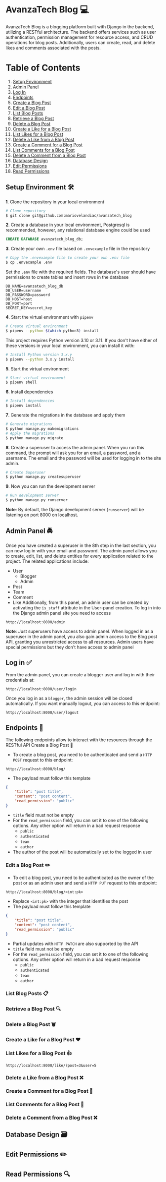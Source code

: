 # AvanzaTech Blog 💻️
AvanzaTech Blog is a blogging platform built with Django in the backend, utilizing a RESTful architecture. The backend offers services such as user authentication, permission management for resource access, and CRUD operations for blog posts. Additionally, users can create, read, and delete likes and comments associated with the posts.
# Table of Contents
1. [Setup Environment](#setup-environment-🛠️)
2. [Admin Panel](#admin-panel-🚔)
3. [Log In](#log-in-✅)
4. [Endpoints](#endpoints-🚪)
5. [Create a Blog Post](#create-a-blog-post-📝)
6. [Edit a Blog Post](#edit-a-blog-post-✏️)
7. [List Blog Posts](#list-blog-posts-📋)
8. [Retrieve a Blog Post](#retrieve-a-blog-post-🔍)
9. [Delete a Blog Post](#delete-a-blog-post-🗑️)
10. [Create a Like for a Blog Post](#create-a-like-for-a-blog-post-❤️)
11. [List Likes for a Blog Post](#list-like)
12. [Delete a Like from a Blog Post](#delete-a-like-from-a-blog-post-❌)
13. [Create a Comment for a Blog Post](#create-a-comment-for-a-blog-post-💬)
14. [List Comments for a Blog Post](#list-comments-for-a-blog-post-💬)
15. [Delete a Comment from a Blog Post](#delete-a-comment-from-a-blog-post-❌)
16. [Database Design](#database-design-🗃️)
17. [Edit Permissions](#edit-permissions-✏️)
18. [Read Permissions](#read-permissions-🔍)
## Setup Environment 🛠️ 
**1**. Clone the repository in your local environment
```sh
# Clone repository
$ git clone git@github.com:mariovelandiac/avanzatech_blog
```
**2**. Create a database in your local environment, Postgresql is recommended, however, any relational database engine could be used
```SQL
CREATE DATABASE avanzatech_blog_db;
```
**3**. Create your own ```.env``` file based on ```.envexample``` file in the repository
```sh
# Copy the .envexample file to create your own .env file
$ cp .envexample .env
```
Set the ```.env``` file with the required fields. The database's user should have permissions to create tables and insert rows in the database
```text
DB_NAME=avanzatech_blog_db
DB_USER=username
DB_PASSWORD=password
DB_HOST=host
DB_PORT=port
SECRET_KEY=secret_key
```
**4**. Start the virtual environment with ```pipenv```
```sh
# Create virtual environment
$ pipenv --python $(which python3) install
```
This project requires Python version 3.10 or 3.11. If you don't have either of these versions in your local environment, you can install it with:
```sh
# Install Python version 3.x.y
$ pipenv --python 3.x.y install
```
**5**. Start the virtual environment
```sh
# Start virtual environment
$ pipenv shell
```
**6**. Install dependencies
```sh
# Install dependencies
$ pipenv install
```
**7**. Generate the migrations in the database and apply them
```sh
# Generate migrations
$ python manage.py makemigrations
# Apply the migrations
$ python manage.py migrate
```
**8**. Create a superuser to access the admin panel. When you run this command, the prompt will ask you for an email, a password, and a username. The email and the password will be used for logging in to the site admin.
```sh
# Create Superuser
$ python manage.py createsuperuser
```
**9**. Now you can run the development server
```sh
# Run development server
$ python manage.py runserver
```
**Note**: By default, the Django development server (`runserver`) will be listening on port 8000 on localhost.
## Admin Panel 🚔 
Once you have created a superuser in the 8th step in the last section, you can now log in with your email and password. The admin panel allows you to create, edit, list, and delete entities for every application related to the project. The related applications include:
- User
    - Blogger
    - Admin
- Post
- Team
- Comment
- Like
Additionally, from this panel, an admin user can be created by activating the `is_staff` attribute in the User-panel creation. To log in into the Django admin panel site you need to access
```text
http://localhost:8000/admin
```
**Note**: Just superusers have access to admin panel. When logged in as a superuser in the admin panel, you also gain admin access to the Blog post API, granting you unrestricted access to all resources. Admin users have special permissions but they don't have access to admin panel
## Log in ✅ 
From the admin panel, you can create a blogger user and log in with their credentials at:
```text
http://localhost:8000/user/login
```
Once you log in as a `blogger`, the admin session will be closed automatically. If you want manually logout, you can access to this endpoint:
```text
http://localhost:8000/user/logout
```
## Endpoints 🚪 
The following endpoints allow to interact with the resources through the RESTful API
Create a Blog Post 📝 
- To create a blog post, you need to be authenticated and send a `HTTP POST` request to this endpoint:
```text
http://localhost:8000/blog/
```
- The payload must follow this template
```json
{
    "title": "post title",
    "content": "post content",
    "read_permission": "public"
}
```
- `title` field must not be empty
- For the `read_permission` field, you can set it to one of the following options. Any other option will return in a bad request response
    - `public`
    - `authenticated`
    - `team`
    - `author`
- The author of the post will be automatically set to the logged in user
### Edit a Blog Post ✏️
- To edit a blog post, you need to be authenticated as the owner of the post or as an admin user and send a `HTTP PUT` request to this endpoint:
```text
http://localhost:8000/blog/<int:pk>
```
- Replace `<int:pk>` with the integer that identifies the post
- The payload must follow this template
```json
{
    "title": "post title",
    "content": "post content",
    "read_permission": "public"
}
```
- Partial updates with `HTTP PATCH` are also supported by the API
- `title` field must not be empty
- For the `read_permission` field, you can set it to one of the following options. Any other option will return in a bad request response
    - `public`
    - `authenticated`
    - `team`
    - `author`
### List Blog Posts 📋
### Retrieve a Blog Post 🔍
### Delete a Blog Post 🗑️
### Create a Like for a Blog Post ❤️
### List Likes for a Blog Post 👍 <a name="list-like"></a>
```text
http://localhost:8000/like/?post=3&user=5
```
### Delete a Like from a Blog Post ❌
### Create a Comment for a Blog Post 💬
### List Comments for a Blog Post 💬
### Delete a Comment from a Blog Post ❌
## Database Design 🗃️
## Edit Permissions ✏️
## Read Permissions 🔍
